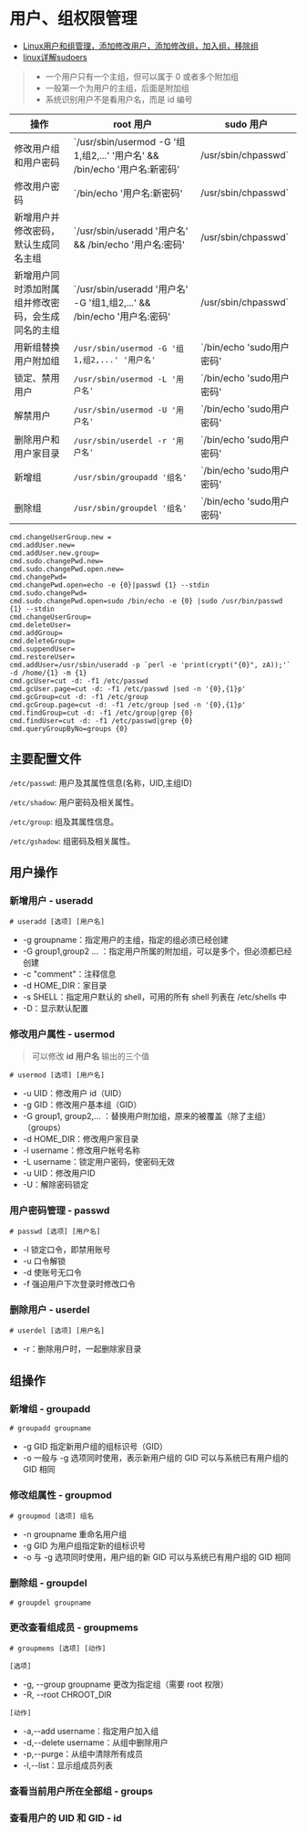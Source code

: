 # 用户、组权限管理

* [Linux用户和组管理，添加修改用户，添加修改组，加入组，移除组](https://www.cnblogs.com/woshimrf/p/linux-user-group-command.html)
* [linux详解sudoers](https://www.cnblogs.com/jing99/p/9323080.html)

> - 一个用户只有一个主组，但可以属于 0 或者多个附加组
> - 一般第一个为用户的主组，后面是附加组
> - 系统识别用户不是看用户名，而是 id 编号

| 操作           | root 用户                       | sudo 用户                                                    |
| -------------- | ------------------------------- | ------------------------------------------------------------ |
| 修改用户组和用户密码 | `/usr/sbin/usermod -G '组1,组2,...' '用户名' && /bin/echo '用户名:新密码' | /usr/sbin/chpasswd` | `/bin/echo 'sudo用户密码' | sudo -S /usr/sbin/usermod -G '组1,组2,...' '用户名' && /bin/echo '用户名:新密码' | sudo /usr/sbin/chpasswd` |
| 修改用户密码   | `/bin/echo '用户名:新密码' | /usr/sbin/chpasswd` | `/bin/echo 'sudo用户密码' | sudo -S /usr/bin/true && /bin/echo '用户名:新密码' | sudo /usr/sbin/chpasswd` |
| 新增用户并修改密码，默认生成同名主组 | `/usr/sbin/useradd '用户名' && /bin/echo '用户名:密码' | /usr/sbin/chpasswd` | `/bin/echo 'sudo用户密码' | sudo -S /usr/sbin/useradd '用户名' && /bin/echo '用户名:密码' | sudo /usr/sbin/chpasswd` |
| 新增用户同时添加附属组并修改密码，会生成同名的主组 | `/usr/sbin/useradd '用户名' -G '组1,组2,...' && /bin/echo '用户名:密码' | /usr/sbin/chpasswd` | `/bin/echo 'sudo用户密码' | sudo -S /usr/sbin/useradd '用户名' -G '组1,组2,...' && /bin/echo '用户名:密码' | sudo /usr/sbin/chpasswd` |
| 用新组替换用户附加组 | `/usr/sbin/usermod -G '组1,组2,...' '用户名'` | `/bin/echo 'sudo用户密码' | sudo -S /usr/sbin/usermod -G '组1,组2,...' '用户名'` |
| 锁定、禁用用户 | `/usr/sbin/usermod -L '用户名'` | `/bin/echo 'sudo用户密码' | sudo -S /usr/sbin/usermod -L '用户名'` |
| 解禁用户 | `/usr/sbin/usermod -U '用户名'` | `/bin/echo 'sudo用户密码' | sudo -S /usr/sbin/usermod -U '用户名'` |
| 删除用户和用户家目录 | `/usr/sbin/userdel -r '用户名'` | `/bin/echo 'sudo用户密码' | sudo -S /usr/sbin/userdel -r '用户名'` |
| 新增组 | `/usr/sbin/groupadd '组名'` | `/bin/echo 'sudo用户密码' | sudo -S /usr/sbin/groupadd '组名'` |
| 删除组 | `/usr/sbin/groupdel '组名'` | `/bin/echo 'sudo用户密码' | sudo -S /usr/sbin/groupdel '组名'` |

```
cmd.changeUserGroup.new = 
cmd.addUser.new=
cmd.addUser.new.group=
cmd.sudo.changePwd.new=
cmd.sudo.changePwd.open.new=
cmd.changePwd=
cmd.changePwd.open=echo -e {0}|passwd {1} --stdin
cmd.sudo.changePwd=
cmd.sudo.changePwd.open=sudo /bin/echo -e {0} |sudo /usr/bin/passwd {1} --stdin
cmd.changeUserGroup=
cmd.deleteUser=
cmd.addGroup=
cmd.deleteGroup=
cmd.suppendUser=
cmd.restoreUser=
cmd.addUser=/usr/sbin/useradd -p `perl -e 'print(crypt("{0}", zA));'` -d /home/{1} -m {1}
cmd.gcUser=cut -d: -f1 /etc/passwd
cmd.gcUser.page=cut -d: -f1 /etc/passwd |sed -n '{0},{1}p'
cmd.gcGroup=cut -d: -f1 /etc/group
cmd.gcGroup.page=cut -d: -f1 /etc/group |sed -n '{0},{1}p'
cmd.findGroup=cut -d: -f1 /etc/group|grep {0}
cmd.findUser=cut -d: -f1 /etc/passwd|grep {0}
cmd.queryGroupByNo=groups {0}
```



##  主要配置文件

`/etc/passwd`: 用户及其属性信息(名称，UID,主组ID)

`/etc/shadow`: 用户密码及相关属性。

`/etc/group`: 组及其属性信息。

`/etc/gshadow`: 组密码及相关属性。

## 用户操作

### 新增用户 - useradd

```shell
# useradd [选项] [用户名]
```

- -g groupname：指定用户的主组，指定的组必须已经创建
- -G group1,group2 ... ：指定用户所属的附加组，可以是多个，但必须都已经创建
- -c "comment"：注释信息
- -d HOME_DIR：家目录
- -s SHELL：指定用户默认的 shell，可用的所有 shell 列表在 /etc/shells 中
- -D：显示默认配置

### 修改用户属性 - usermod

> 可以修改 **id 用户名** 输出的三个值

```shell
# usermod [选项] [用户名]
```

* -u UID：修改用户 id（UID）
* -g GID：修改用户基本组（GID）
* -G group1, group2,... ：替换用户附加组，原来的被覆盖（除了主组）（groups）
* -d HOME_DIR：修改用户家目录
* -l username：修改用户帐号名称
* -L username：锁定用户密码，使密码无效
* -u UID：修改用户ID
* -U：解除密码锁定

### 用户密码管理 - passwd

```shell
# passwd [选项] [用户名]
```

- -l 锁定口令，即禁用账号
- -u 口令解锁
- -d 使账号无口令
- -f 强迫用户下次登录时修改口令

### 删除用户 - userdel

```shell
# userdel [选项] [用户名]
```

* -r：删除用户时，一起删除家目录

## 组操作

### 新增组 - groupadd

```shell
# groupadd groupname
```

- -g GID 指定新用户组的组标识号（GID）
- -o 一般与 -g 选项同时使用，表示新用户组的 GID 可以与系统已有用户组的 GID 相同



### 修改组属性 - groupmod

```shell
# groupmod [选项] 组名
```



- -n groupname 重命名用户组
- -g GID 为用户组指定新的组标识号
- -o 与 -g 选项同时使用，用户组的新 GID 可以与系统已有用户组的 GID 相同

### 删除组 - groupdel

```shell
# groupdel groupname
```

### 更改查看组成员 - groupmems

```shell
# groupmems [选项] [动作]
```

`[选项]`

* -g, --group groupname 更改为指定组（需要 root 权限）
* -R, --root CHROOT_DIR

`[动作]`

* -a,--add username：指定用户加入组
* -d,--delete username：从组中删除用户
* -p,--purge：从组中清除所有成员
* -l,--list：显示组成员列表

### 查看当前用户所在全部组 - groups 

### 查看用户的 UID 和 GID - id

